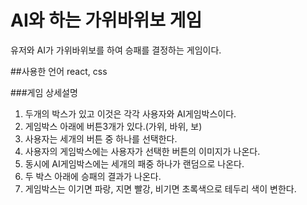 # AI와 하는 가위바위보 게임

유저와 AI가 가위바위보를 하여 승패를 결정하는 게임이다.

##사용한 언어
react, css

###게임 상세설명
1. 두개의 박스가 있고 이것은 각각 사용자와 AI게임박스이다.
2. 게임박스 아래에 버튼3개가 있다.(가위, 바위, 보)
3. 사용자는 세개의 버튼 중 하나를 선택한다.
4. 사용자의 게임박스에는 사용자가 선택한 버튼의 이미지가 나온다.
5. 동시에 AI게임박스에는 세개의 패중 하나가 랜덤으로 나온다.
6. 두 박스 아래에 승패의 결과가 나온다. 
7. 게임박스는 이기면 파랑, 지면 빨강, 비기면 초록색으로 테두리 색이 변한다. 
